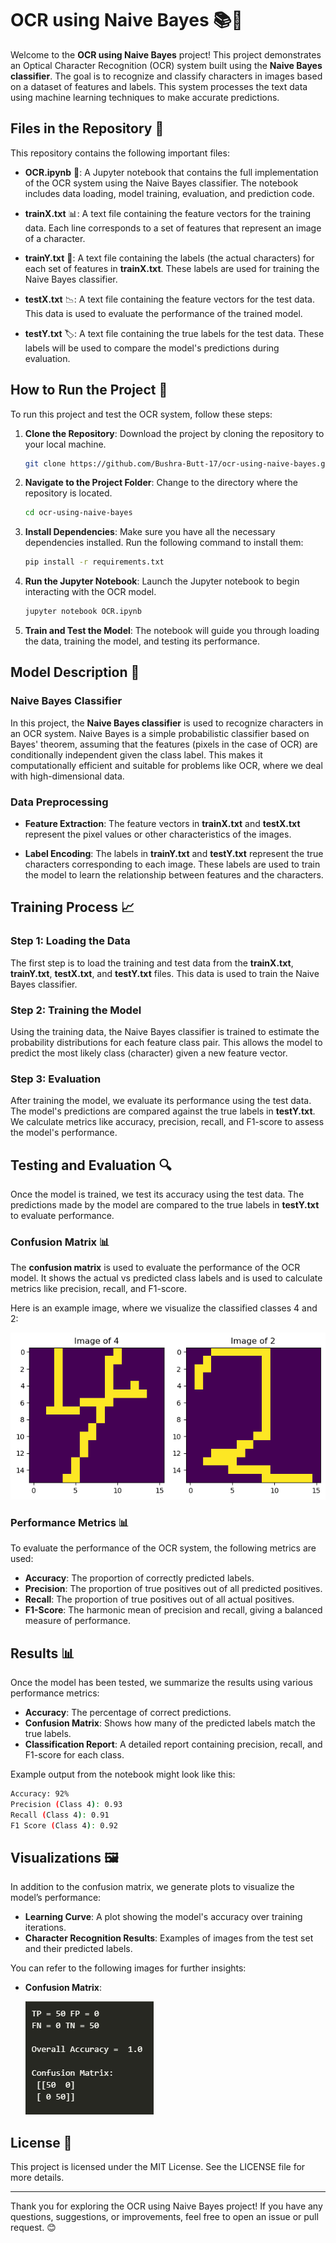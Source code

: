 
# OCR using Naive Bayes 📚🤖

Welcome to the **OCR using Naive Bayes** project! This project demonstrates an Optical Character Recognition (OCR) system built using the **Naive Bayes classifier**. The goal is to recognize and classify characters in images based on a dataset of features and labels. This system processes the text data using machine learning techniques to make accurate predictions.



## Files in the Repository 📂

This repository contains the following important files:

- **OCR.ipynb** 📝: A Jupyter notebook that contains the full implementation of the OCR system using the Naive Bayes classifier. The notebook includes data loading, model training, evaluation, and prediction code.
  
- **trainX.txt** 📊: A text file containing the feature vectors for the training data. Each line corresponds to a set of features that represent an image of a character.
  
- **trainY.txt** 🔢: A text file containing the labels (the actual characters) for each set of features in **trainX.txt**. These labels are used for training the Naive Bayes classifier.
  
- **testX.txt** 📉: A text file containing the feature vectors for the test data. This data is used to evaluate the performance of the trained model.
  
- **testY.txt** 🏷️: A text file containing the true labels for the test data. These labels will be used to compare the model's predictions during evaluation.

## How to Run the Project 🚀

To run this project and test the OCR system, follow these steps:

1. **Clone the Repository**: Download the project by cloning the repository to your local machine.
   ```bash
   git clone https://github.com/Bushra-Butt-17/ocr-using-naive-bayes.git
   ```

2. **Navigate to the Project Folder**: Change to the directory where the repository is located.
   ```bash
   cd ocr-using-naive-bayes
   ```

3. **Install Dependencies**: Make sure you have all the necessary dependencies installed. Run the following command to install them:
   ```bash
   pip install -r requirements.txt
   ```

4. **Run the Jupyter Notebook**: Launch the Jupyter notebook to begin interacting with the OCR model.
   ```bash
   jupyter notebook OCR.ipynb
   ```

5. **Train and Test the Model**: The notebook will guide you through loading the data, training the model, and testing its performance.

## Model Description 🧠

### Naive Bayes Classifier

In this project, the **Naive Bayes classifier** is used to recognize characters in an OCR system. Naive Bayes is a simple probabilistic classifier based on Bayes' theorem, assuming that the features (pixels in the case of OCR) are conditionally independent given the class label. This makes it computationally efficient and suitable for problems like OCR, where we deal with high-dimensional data.

### Data Preprocessing

- **Feature Extraction**: The feature vectors in **trainX.txt** and **testX.txt** represent the pixel values or other characteristics of the images.
  
- **Label Encoding**: The labels in **trainY.txt** and **testY.txt** represent the true characters corresponding to each image. These labels are used to train the model to learn the relationship between features and the characters.

## Training Process 📈

### Step 1: Loading the Data

The first step is to load the training and test data from the **trainX.txt**, **trainY.txt**, **testX.txt**, and **testY.txt** files. This data is used to train the Naive Bayes classifier.

### Step 2: Training the Model

Using the training data, the Naive Bayes classifier is trained to estimate the probability distributions for each feature class pair. This allows the model to predict the most likely class (character) given a new feature vector.

### Step 3: Evaluation

After training the model, we evaluate its performance using the test data. The model's predictions are compared against the true labels in **testY.txt**. We calculate metrics like accuracy, precision, recall, and F1-score to assess the model's performance.

## Testing and Evaluation 🔍

Once the model is trained, we test its accuracy using the test data. The predictions made by the model are compared to the true labels in **testY.txt** to evaluate performance.

### Confusion Matrix 📊

The **confusion matrix** is used to evaluate the performance of the OCR model. It shows the actual vs predicted class labels and is used to calculate metrics like precision, recall, and F1-score.

Here is an example image, where we visualize the classified classes 4 and 2:

![Images](image-of-classes.png)

### Performance Metrics 📊

To evaluate the performance of the OCR system, the following metrics are used:

- **Accuracy**: The proportion of correctly predicted labels.
- **Precision**: The proportion of true positives out of all predicted positives.
- **Recall**: The proportion of true positives out of all actual positives.
- **F1-Score**: The harmonic mean of precision and recall, giving a balanced measure of performance.

## Results 📊

Once the model has been tested, we summarize the results using various performance metrics:

- **Accuracy**: The percentage of correct predictions.
- **Confusion Matrix**: Shows how many of the predicted labels match the true labels.
- **Classification Report**: A detailed report containing precision, recall, and F1-score for each class.

Example output from the notebook might look like this:

```bash
Accuracy: 92%
Precision (Class 4): 0.93
Recall (Class 4): 0.91
F1 Score (Class 4): 0.92
```

## Visualizations 🖼️

In addition to the confusion matrix, we generate plots to visualize the model’s performance:

- **Learning Curve**: A plot showing the model's accuracy over training iterations.
- **Character Recognition Results**: Examples of images from the test set and their predicted labels.

You can refer to the following images for further insights:

- **Confusion Matrix**:

  ![Confusion_Matrix](Confusion-Matrix.png)

## License 📜

This project is licensed under the MIT License. See the LICENSE file for more details.

---


Thank you for exploring the OCR using Naive Bayes project! If you have any questions, suggestions, or improvements, feel free to open an issue or pull request. 😊
```
